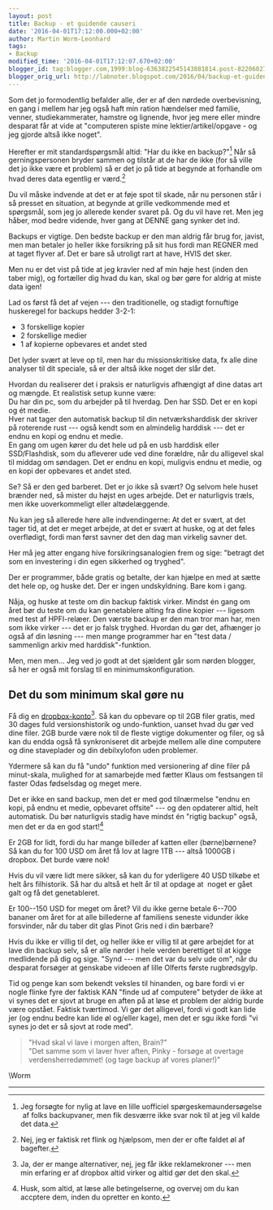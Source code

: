 ```yaml
---
layout: post
title: Backup - et guidende causeri
date: '2016-04-01T17:12:00.000+02:00'
author: Martin Worm-Leonhard
tags:
- Backup
modified_time: '2016-04-01T17:12:07.670+02:00'
blogger_id: tag:blogger.com,1999:blog-6363822545143881814.post-8220602704737436875
blogger_orig_url: http://labnoter.blogspot.com/2016/04/backup-et-guidende-causeri.html
---
```


Som det jo formodentlig befalder alle, der er af den nørdede
overbevisning, en gang i mellem har jeg også haft min ration hændelser
med familie, venner, studiekammerater, hamstre og lignende, hvor jeg
mere eller mindre desparat får at vide at "computeren spiste mine
lektier/artikel/opgave - og jeg gjorde altså ikke noget".

Herefter er mit standardspørgsmål altid: "Har du ikke en backup?"[^1]
Når så gerningspersonen bryder sammen og tilstår at de har de ikke (for
så ville det jo ikke være et problem) så er det jo på tide at begynde at
forhandle om hvad deres data egentlig er værd.[^2]

Du vil måske indvende at det er at føje spot til skade, når nu personen
står i så presset en situation, at begynde at grille vedkommende med et
spørgsmål, som jeg jo allerede kender svaret på.
Og du vil have ret. Men jeg håber, mod bedre vidende, hver gang at DENNE
gang synker det ind.

Backups er vigtige. Den bedste backup er den man aldrig får brug for,
javist, men man betaler jo heller ikke forsikring på sit hus fordi man
REGNER med at taget flyver af. Det er bare så utroligt rart at have,
HVIS det sker.

Men nu er det vist på tide at jeg kravler ned af min høje hest (inden
den taber mig), og fortæller dig hvad du kan, skal og bør gøre for
aldrig at miste data igen!

Lad os først få det af vejen --- den traditionelle, og stadigt
fornuftige huskeregel for backups hedder 3-2-1:


-   3 forskellige kopier
-   2 forskellige medier
-   1 af kopierne opbevares et andet sted 

Det lyder svært at leve op til, men har du missionskritiske data, fx
alle dine analyser til dit speciale, så er der altså ikke noget der slår
det.

Hvordan du realiserer det i praksis er naturligvis afhængigt af dine
datas art og mængde. Et realistisk setup kunne være:  
Du har din pc, som du arbejder på til hverdag. Den har SSD. Det er en
kopi og ét medie.  
Hver nat tager den automatisk backup til din netværksharddisk der
skriver på roterende rust --- også kendt som en almindelig harddisk --- det
er endnu en kopi og endnu et medie.  
En gang om ugen kører du det hele ud på en usb harddisk eller
SSD/Flashdisk, som du afleverer ude ved dine forældre, når du alligevel
skal til middag om søndagen. Det er endnu en kopi, muligvis endnu et
medie, og en kopi der opbevares et andet sted.

Se? Så er den ged barberet. Det er jo ikke så svært? Og selvom hele
huset brænder ned, så mister du højst en uges arbejde. Det er
naturligvis træls, men ikke uoverkommeligt eller altødelæggende.

Nu kan jeg så allerede høre alle indvendingerne: At det er svært, at
det tager tid, at det er meget arbejde, at det er svært at huske, og at
det føles overflødigt, fordi man først savner det den dag man virkelig
savner det.

Her må jeg atter engang hive forsikringsanalogien frem og sige: "betragt
det som en investering i din egen sikkerhed og tryghed".

Der er programmer, både gratis og betalte, der kan hjælpe en med at sætte
det hele op, og huske det. Der er ingen undskyldning. Bare kom i gang.

Nåja, og huske at teste om din backup faktisk virker. Mindst én gang om
året bør du teste om du kan genetablere alting fra dine kopier --- ligesom
med test af HPFI-relæer. Den værste backup er den man tror man har, men
som ikke virker --- det er jo falsk tryghed. Hvordan du gør det, afhænger jo
også af din løsning --- men mange programmer har en "test data /
sammenlign arkiv med harddisk"-funktion.

Men, men men... Jeg ved jo godt at det sjældent går som nørden blogger, så her er
også mit forslag til en minimumskonfiguration.

Det du som minimum skal gøre nu
-------------------------------

Få dig en [dropbox-konto](http://www.dropbox.com/)[^3]. Så kan du
opbevare op til 2GB filer gratis, med 30 dages fuld versionshistorik og
undo-funktion, uanset hvad du gør ved dine filer. 2GB burde være nok til
de fleste vigtige dokumenter og filer, og så kan du endda også få
synkroniseret dit arbejde mellem alle dine computere og dine staveplader
og din debilxylofon uden problemer.

Ydermere så kan du få "undo" funktion med versionering af dine filer på
minut-skala, mulighed for at samarbejde med fætter Klaus om festsangen
til faster Odas fødselsdag og meget mere. 

Det er ikke en sand backup, men det er med god tilnærmelse "endnu en
kopi, på endnu et medie, opbevaret offsite" --- og den opdaterer altid,
helt automatisk. Du bør naturligvis stadig have mindst én "rigtig
backup" også, men det er da en god start![^4]

Er 2GB for lidt, fordi du har mange billeder af katten eller
(børne)børnene? Så kan du for 100 USD om året få lov at lagre 1TB ---
altså 1000GB i dropbox. Det burde være nok!

Hvis du vil være lidt mere sikker, så kan du for yderligere 40 USD
tilkøbe et helt års filhistorik. Så har du altså et helt år til at
opdage at  noget er gået galt og få det genetableret.

Er 100--150 USD for meget om året? Vil du ikke gerne betale 6--700 bananer
om året for at alle billederne af familiens seneste vidunder ikke
forsvinder, når du taber dit glas Pinot Gris ned i din bærbare? 

Hvis du ikke er villig til det, og heller ikke er villig til at gøre
arbejdet for at lave din backup selv, så er alle nørder i hele verden
berettiget til at kigge medlidende på dig og sige. "Synd --- men det var
du selv ude om", når du desparat forsøger at genskabe videoen af lille
Olferts første rugbrødsgylp. 

Tid og penge kan som bekendt veksles til hinanden, og bare fordi vi er
nogle flinke fyre der faktisk KAN "finde ud af computere" betyder de
ikke at vi synes det er sjovt at bruge en aften på at løse et problem
der aldrig burde være opstået. Faktisk tværtimod. Vi gør det alligevel,
fordi vi godt kan lide jer (og endnu bedre kan lide øl og/eller kage),
men det er sgu ikke fordi "vi synes jo det er så sjovt at rode med".

>"Hvad skal vi lave i morgen aften, Brain?"  
>"Det samme som vi laver hver aften, Pinky - forsøge at overtage
verdensherredømmet! (og tage backup af vores planer!)"

\\Worm

------------------------------------------------------------------------

[^1]: Jeg forsøgte for nylig at lave en lille uofficiel
    spørgeskemaundersøgelse  af folks backupvaner, men fik desværre ikke
    svar nok til at jeg vil kalde det data.

[^2]: Nej, jeg er faktisk ret flink og hjælpsom, men der er ofte faldet
    øl af bagefter.

[^3]: Ja, der er mange alternativer, nej, jeg får ikke reklamekroner ---
    men min erfaring er af dropbox altid virker og altid gør det den skal.

[^4]: Husk, som altid, at læse alle betingelserne, og overvej om du kan
    accptere dem, inden du opretter en konto.
